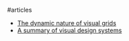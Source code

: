 #articles

* [The dynamic nature of visual grids](/articles/photo-grids/)
* [A summary of visual design systems](/articles/visual-design-systems/)
